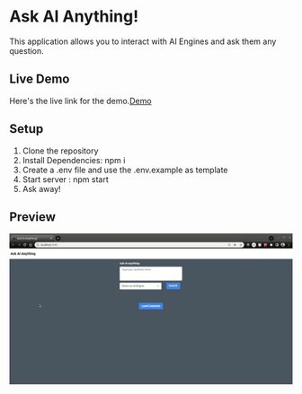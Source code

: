 # Ask AI Anything!

This application allows you to interact with AI Engines and ask them any question.

## Live Demo

Here's the live link for the demo.[Demo](https://askai-vickyruud.netlify.app/)

## Setup

1. Clone the repository
2. Install Dependencies: npm i
3. Create a .env file and use the .env.example as template
4. Start server : npm start
5. Ask away!

## Preview

![image](https://github.com/vickyruud/fun-with-gpt-3/blob/main/demo/demo1.gif)
